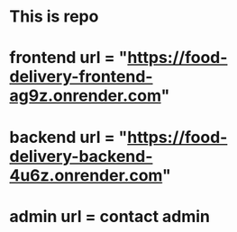 # This is repo


# frontend url = "https://food-delivery-frontend-ag9z.onrender.com"

# backend url = "https://food-delivery-backend-4u6z.onrender.com"
 
 # admin url = contact admin  

 